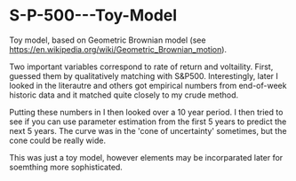 # S-P-500---Toy-Model
Toy model, based on Geometric Brownian model (see https://en.wikipedia.org/wiki/Geometric_Brownian_motion). 

Two important variables correspond to rate of return and voltaility. First, guessed them by qualitatively matching with S&P500. Interestingly, later I looked in the literautre and others got empirical numbers from end-of-week historic data and it matched quite closely to my crude method.

Putting these numbers in I then looked over a 10 year period. I then tried to see if you can use parameter estimation from the first 5 years to predict the next 5 years. The curve was in the 'cone of uncertainty' sometimes, but the cone could be really wide. 

This was just a toy model, however elements may be incorparated later for soemthing more sophisticated.
